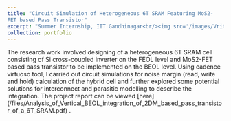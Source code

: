 ```yaml
---
title: "Circuit Simulation of Heterogeneous 6T SRAM Featuring MoS2-
FET based Pass Transistor"
excerpt: "Summer Internship, IIT Gandhinagar<br/><img src='/images/Vritika_Internship_FP.png'>"
collection: portfolio
---
```


The research work involved designing of a heterogeneous 6T SRAM cell consisting of Si cross-coupled inverter on the FEOL level and MoS2-FET based pass
transistor to be implemented on the BEOL level. Using cadence virtuoso tool, I
carried out circuit simulations for noise margin (read, write and hold) calculation
of the hybrid cell and further explored some potential solutions for interconnect
and parasitic modelling to describe the integration.
The project report can be viewed [here] (/files/Analysis_of_Vertical_BEOL_integration_of_2DM_based_pass_transistor_of_a_6T_SRAM.pdf) .
